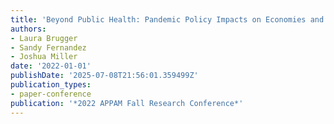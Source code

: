 ```yaml
---
title: 'Beyond Public Health: Pandemic Policy Impacts on Economies and Well-Being'
authors:
- Laura Brugger
- Sandy Fernandez
- Joshua Miller
date: '2022-01-01'
publishDate: '2025-07-08T21:56:01.359499Z'
publication_types:
- paper-conference
publication: '*2022 APPAM Fall Research Conference*'
---
```

